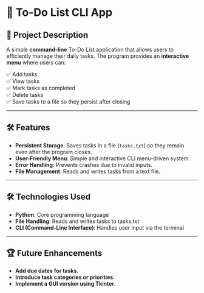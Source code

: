 # 📝 To-Do List CLI App

## 📌 Project Description
A simple **command-line** To-Do List application that allows users to efficiently manage their daily tasks. The program provides an **interactive menu** where users can:

✅ Add tasks  
✅ View tasks  
✅ Mark tasks as completed  
✅ Delete tasks  
✅ Save tasks to a file so they persist after closing  

---

## 🛠️ Features
- **Persistent Storage**: Saves tasks in a file (`tasks.txt`) so they remain even after the program closes.
- **User-Friendly Menu**: Simple and interactive CLI menu-driven system.
- **Error Handling**: Prevents crashes due to invalid inputs.
- **File Management**: Reads and writes tasks from a text file.

---

## 🛠️ Technologies Used
- **Python**: Core programming language
- **File Handling**: Reads and writes tasks to tasks.txt
- **CLI (Command-Line Interface)**: Handles user input via the terminal

---

## 🏆 Future Enhancements
- **Add due dates for tasks**.
- **Introduce task categories or priorities**.
- **Implement a GUI version using Tkinter**.
